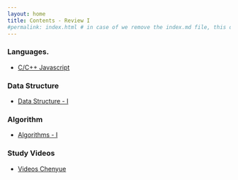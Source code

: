 ```yaml
---
layout: home
title: Contents - Review I
#permalink: index.html # in case of we remove the index.md file, this doc will be the index page
---
```


### Languages.

-   [C/C++ Javascript](langs/README.html) 

### Data Structure

-   [Data Structure - I](Data-Structure/Data-Structure.html)

### Algorithm 

-   [Algorithms - I](Algorithms/Algorithms.html)

### Study Videos

-   [Videos Chenyue](Chenyue/README.html)